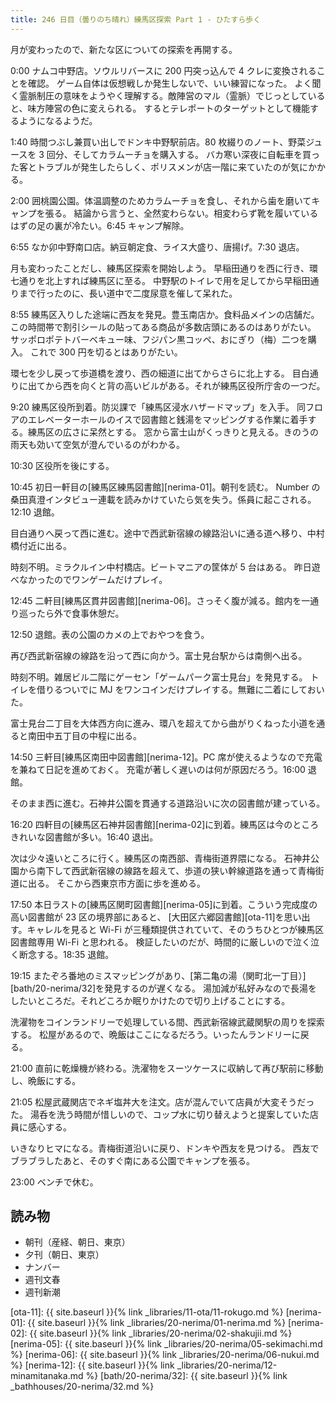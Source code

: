 ```yaml
---
title: 246 日目（曇りのち晴れ）練馬区探索 Part 1 - ひたすら歩く
---
```


月が変わったので、新たな区についての探索を再開する。

0:00 ナムコ中野店。ソウルリバースに 200 円突っ込んで 4 クレに変換されることを確認。
ゲーム自体は仮想戦しか発生しないで、いい練習になった。
よく聞く霊脈制圧の意味をようやく理解する。敵陣営のマル（霊脈）でじっとしていると、味方陣営の色に変えられる。
するとテレポートのターゲットとして機能するようになるようだ。

1:40 時間つぶし兼買い出しでドンキ中野駅前店。80 枚綴りのノート、野菜ジュースを 3 回分、そしてカラムーチョを購入する。
バカ寒い深夜に自転車を買った客とトラブルが発生したらしく、ポリスメンが店一階に来ていたのが気にかかる。

2:00 囲桃園公園。体温調整のためカラムーチョを食し、それから歯を磨いてキャンプを張る。
結論から言うと、全然変わらない。相変わらず靴を履いているはずの足の裏が冷たい。6:45 キャンプ解除。

6:55 なか卯中野南口店。納豆朝定食、ライス大盛り、唐揚げ。7:30 退店。

月も変わったことだし、練馬区探索を開始しよう。
早稲田通りを西に行き、環七通りを北上すれば練馬区に至る。
中野駅のトイレで用を足してから早稲田通りまで行ったのに、長い道中で二度尿意を催して呆れた。

8:55 練馬区入りした途端に西友を発見。豊玉南店か。食料品メインの店舗だ。
この時間帯で割引シールの貼ってある商品が多数店頭にあるのはありがたい。
サッポロポテトバーベキュー味、フジパン黒コッペ、おにぎり（梅）二つを購入。
これで 300 円を切るとはありがたい。

環七を少し戻って歩道橋を渡り、西の細道に出てからさらに北上する。
目白通りに出てから西を向くと背の高いビルがある。それが練馬区役所庁舎の一つだ。

9:20 練馬区役所到着。防災課で「練馬区浸水ハザードマップ」を入手。
同フロアのエレベーターホールのイスで図書館と銭湯をマッピングする作業に着手する。練馬区の広さに呆然とする。
窓から富士山がくっきりと見える。きのうの雨天も効いて空気が澄んでいるのがわかる。

10:30 区役所を後にする。

10:45 初日一軒目の[練馬区練馬図書館][nerima-01]。朝刊を読む。
Number の桑田真澄インタビュー連載を読みかけていたら気を失う。係員に起こされる。
12:10 退館。

目白通りへ戻って西に進む。途中で西武新宿線の線路沿いに通る道へ移り、中村橋付近に出る。

時刻不明。ミラクルイン中村橋店。ビートマニアの筐体が 5 台はある。
昨日遊べなかったのでワンゲームだけプレイ。

12:45 二軒目[練馬区貫井図書館][nerima-06]。さっそく腹が減る。館内を一通り巡ったら外で食事休憩だ。

12:50 退館。表の公園のカメの上でおやつを食う。

再び西武新宿線の線路を沿って西に向かう。富士見台駅からは南側へ出る。

時刻不明。雑居ビル二階にゲーセン「ゲームパーク富士見台」を発見する。
トイレを借りるついでに MJ をワンコインだけプレイする。無難に二着にしておいた。

富士見台二丁目を大体西方向に進み、環八を超えてから曲がりくねった小道を通ると南田中五丁目の中程に出る。

14:50 三軒目[練馬区南田中図書館][nerima-12]。PC 席が使えるようなので充電を兼ねて日記を進めておく。
充電が著しく遅いのは何が原因だろう。16:00 退館。

そのまま西に進む。石神井公園を貫通する道路沿いに次の図書館が建っている。

16:20 四軒目の[練馬区石神井図書館][nerima-02]に到着。練馬区は今のところきれいな図書館が多い。16:40 退出。

次は少々遠いところに行く。練馬区の南西部、青梅街道界隈になる。
石神井公園から南下して西武新宿線の線路を超えて、歩道の狭い幹線道路を通って青梅街道に出る。
そこから西東京市方面に歩を進める。

17:50 本日ラストの[練馬区関町図書館][nerima-05]に到着。こういう完成度の高い図書館が 23 区の境界部にあると、
[大田区六郷図書館][ota-11]を思い出す。キャレルを見ると Wi-Fi が三種類提供されていて、そのうちひとつが練馬区図書館専用 Wi-Fi と思われる。
検証したいのだが、時間的に厳しいので泣く泣く断念する。18:35 退館。

19:15 またぞろ番地のミスマッピングがあり、[第二亀の湯（関町北一丁目）][bath/20-nerima/32]を発見するのが遅くなる。
湯加減が私好みなので長湯をしたいところだ。それどころか眠りかけたので切り上げることにする。

洗濯物をコインランドリーで処理している間、西武新宿線武蔵関駅の周りを探索する。
松屋があるので、晩飯はここになるだろう。いったんランドリーに戻る。

21:00 直前に乾燥機が終わる。洗濯物をスーツケースに収納して再び駅前に移動し、晩飯にする。

21:05 松屋武蔵関店でネギ塩丼大を注文。店が混んでいて店員が大変そうだった。
湯呑を洗う時間が惜しいので、コップ水に切り替えようと提案していた店員に感心する。

いきなりヒマになる。青梅街道沿いに戻り、ドンキや西友を見つける。
西友でブラブラしたあと、そのすぐ南にある公園でキャンプを張る。

23:00 ベンチで休む。

## 読み物

* 朝刊（産経、朝日、東京）
* 夕刊（朝日、東京）
* ナンバー
* 週刊文春
* 週刊新潮

[ota-11]: {{ site.baseurl }}{% link _libraries/11-ota/11-rokugo.md %}
[nerima-01]: {{ site.baseurl }}{% link _libraries/20-nerima/01-nerima.md %}
[nerima-02]: {{ site.baseurl }}{% link _libraries/20-nerima/02-shakujii.md %}
[nerima-05]: {{ site.baseurl }}{% link _libraries/20-nerima/05-sekimachi.md %}
[nerima-06]: {{ site.baseurl }}{% link _libraries/20-nerima/06-nukui.md %}
[nerima-12]: {{ site.baseurl }}{% link _libraries/20-nerima/12-minamitanaka.md %}
[bath/20-nerima/32]: {{ site.baseurl }}{% link _bathhouses/20-nerima/32.md %}

